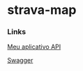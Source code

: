 # strava-map



### Links

[Meu aplicativo API](https://www.strava.com/settings/api)

[Swagger](https://developers.strava.com/playground/#/Activities)